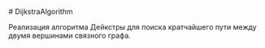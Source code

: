 ﻿﻿# DijkstraAlgorithm

Реализация алгоритма Дейкстры для поиска кратчайшего пути между двумя вершинами связного графа.